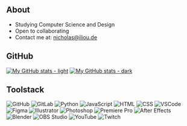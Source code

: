 <h2> About </h2>

- Studying Computer Science and Design
- Open to collaborating
- Contact me at: nicholas@iliou.de

<h2> GitHub </h2>

[![My GitHub stats - light](https://github-readme-stats.vercel.app/api?username=NicholasIliou&show_icons=true&hide_border=true&title_color=000000&text_color=000000&icon_color=000000&theme=transparent#gh-light-mode-only)](https://github.com/anuraghazra/github-readme-stats#gh-light-mode-only)
[![My GitHub stats - dark](https://github-readme-stats.vercel.app/api?username=NicholasIliou&show_icons=true&hide_border=true&title_color=ffffff&text_color=ffffff&icon_color=ffffff&theme=transparent#gh-dark-mode-only)](https://github.com/anuraghazra/github-readme-stats#gh-dark-mode-only)

<h2> Toolstack </h2>

![GitHub](https://img.shields.io/badge/GitHub-000000?style=for-the-badge&logo=GitHub&logoColor=white)
![GitLab](https://img.shields.io/badge/GitLab-FC6D26?style=for-the-badge&logo=GitLab&logoColor=white)
![Python](https://img.shields.io/badge/Python-3776AB?style=for-the-badge&logo=Python&logoColor=white)
![JavaScript](https://img.shields.io/badge/JavaScript-F7DF1E?style=for-the-badge&logo=JavaScript&logoColor=black)
![HTML](https://img.shields.io/badge/HTML-E34F26?style=for-the-badge&logo=HTML5&logoColor=white)
![CSS](https://img.shields.io/badge/CSS-1572B6?style=for-the-badge&logo=CSS3&logoColor=white)
![VSCode](https://img.shields.io/badge/VSCode-007ACC?style=for-the-badge&logo=Visual-Studio-Code&logoColor=white)
![Figma](https://img.shields.io/badge/Figma-FF7262?style=for-the-badge&logo=Figma&logoColor=white)
![Illustrator](https://img.shields.io/badge/Illustrator-FF9A00?style=for-the-badge&logo=AdobeIllustrator&logoColor=white)
![Photoshop](https://img.shields.io/badge/Photoshop-31A8FF?style=for-the-badge&logo=AdobePhotoshop&logoColor=white)
![Premiere Pro](https://img.shields.io/badge/Premiere_Pro-9999FF?style=for-the-badge&logo=AdobePremierePro&logoColor=white)
![After Effects](https://img.shields.io/badge/After_Effects-5C2D91?style=for-the-badge&logo=AdobeAfterEffects&logoColor=white)
![Blender](https://img.shields.io/badge/Blender-F5792A?style=for-the-badge&logo=Blender&logoColor=white)
![OBS Studio](https://img.shields.io/badge/OBS_Studio-302E31?style=for-the-badge&logo=OBS-Studio&logoColor=white)
![YouTube](https://img.shields.io/badge/YouTube-FF0000?style=for-the-badge&logo=YouTube&logoColor=white)
![Twitch](https://img.shields.io/badge/Twitch-9146FF?style=for-the-badge&logo=Twitch&logoColor=white)




<!---
NicholasIliou/NicholasIliou is a ✨ special ✨ repository because its `README.md` (this file) appears on your GitHub profile.
You can click the Preview link to take a look at your changes.
--->
